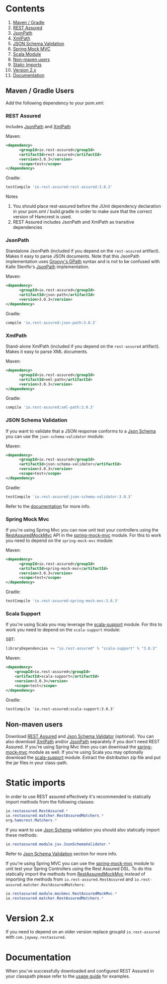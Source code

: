 # Contents
1. [Maven / Gradle](#maven--gradle-users)
  1. [REST Assured](#rest-assured)
  1. [JsonPath](#jsonpath)
  1. [XmlPath](#xmlpath)
  1. [JSON Schema Validation](#json-schema-validation)
  1. [Spring Mock MVC](#spring-mock-mvc)
  1. [Scala Module](#scala-support)
1. [Non-maven users](#non-maven-users)
1. [Static Imports](#static-imports)
1. [Version 2.x](#version-2x)
1. [Documentation](#documentation)

## Maven / Gradle Users ##
Add the following dependency to your pom.xml:

### REST Assured ###
Includes [JsonPath](#jsonpath) and [XmlPath](#xmlpath)

Maven:
```xml
<dependency>
      <groupId>io.rest-assured</groupId>
      <artifactId>rest-assured</artifactId>
      <version>3.0.3</version>
      <scope>test</scope>
</dependency>
```

Gradle:
```groovy
testCompile 'io.rest-assured:rest-assured:3.0.3'
```

Notes
  1. You should place rest-assured before the JUnit dependency declaration in your pom.xml / build.gradle in order to make sure that the correct version of Hamcrest is used.
  1. REST Assured includes JsonPath and XmlPath as transitive dependencies

### JsonPath ###
Standalone JsonPath (included if you depend on the `rest-assured` artifact). Makes it easy to parse JSON documents. Note that this JsonPath implementation uses <a href='http://groovy-lang.org/processing-xml.html#_gpath'>Groovy's GPath</a> syntax and is not to be confused with Kalle Stenflo's <a href='https://github.com/json-path/JsonPath'>JsonPath</a> implementation.

Maven:
```xml
<dependency>
      <groupId>io.rest-assured</groupId>
      <artifactId>json-path</artifactId>
      <version>3.0.3</version>
</dependency>
```

Gradle:
```groovy
compile 'io.rest-assured:json-path:3.0.3'
```

### XmlPath ###
Stand-alone XmlPath (included if you depend on the `rest-assured` artifact). Makes it easy to parse XML documents.

Maven:
```xml
<dependency>
      <groupId>io.rest-assured</groupId>
      <artifactId>xml-path</artifactId>
      <version>3.0.3</version>
</dependency>
```

Gradle:
```groovy
compile 'io.rest-assured:xml-path:3.0.3'
```

### JSON Schema Validation ###
If you want to validate that a JSON response conforms to a [Json Schema](http://json-schema.org/) you can use the `json-schema-validator` module:

Maven:
```xml
<dependency>
      <groupId>io.rest-assured</groupId>
      <artifactId>json-schema-validator</artifactId>
      <version>3.0.3</version>
      <scope>test</scope>
</dependency>
```

Gradle:
```groovy
testCompile 'io.rest-assured:json-schema-validator:3.0.3'
```

Refer to the [documentation](Usage#json-schema-validation) for more info.

### Spring Mock Mvc ###
If you're using Spring Mvc you can now unit test your controllers using the [RestAssuredMockMvc](http://static.javadoc.io/io.rest-assured/spring-mock-mvc/3.0.3/com/jayway/restassured/module/mockmvc/RestAssuredMockMvc.html) API in the [spring-mock-mvc](https://github.com/jayway/rest-assured/wiki/Usage#spring-mock-mvc-module) module. For this to work you need to depend on the `spring-mock-mvc` module:

Maven:
```xml
<dependency>
      <groupId>io.rest-assured</groupId>
      <artifactId>spring-mock-mvc</artifactId>
      <version>3.0.3</version>
      <scope>test</scope>
</dependency>
```

Gradle:
```groovy
testCompile 'io.rest-assured:spring-mock-mvc:3.0.3'
```

### Scala Support ###
If you're using Scala you may leverage the [scala-support](https://github.com/jayway/rest-assured/wiki/Usage#scala-support-module) module. For this to work you need to depend on the `scala-support` module:

SBT:
```scala
libraryDependencies += "io.rest-assured" % "scala-support" % "3.0.3"
```

Maven:
```xml
<dependency>
    <groupId>io.rest-assured</groupId>
    <artifactId>scala-support</artifactId>
    <version>3.0.3</version>
    <scope>test</scope>
</dependency>
```

Gradle:
```xml
testCompile 'io.rest-assured:scala-support:3.0.3'
```
## Non-maven users ##
Download [REST Assured](http://dl.bintray.com/johanhaleby/generic/rest-assured-3.0.3-dist.zip) and [Json Schema Validator](http://dl.bintray.com/johanhaleby/generic/json-schema-validator-3.0.3-dist.zip) (optional). You can also download [XmlPath](http://dl.bintray.com/johanhaleby/generic/xml-path-3.0.3-dist.zip) and/or [JsonPath](http://dl.bintray.com/johanhaleby/generic/json-path-3.0.3-dist.zip) separately if you don't need REST Assured. If you're using Spring Mvc then you can download the [spring-mock-mvc](http://dl.bintray.com/johanhaleby/generic/spring-mock-mvc-3.0.3-dist.zip) module as well. If you're using Scala you may optionally download the [scala-support](http://dl.bintray.com/johanhaleby/generic/scala-support-3.0.3-dist.zip) module. Extract the distribution zip file and put the jar files in your class-path.

# Static imports #

In order to use REST assured effectively it's recommended to statically import methods from the following classes:

```java
io.restassured.RestAssured.*
io.restassured.matcher.RestAssuredMatchers.*
org.hamcrest.Matchers.*
```

If you want to use [Json Schema](http://json-schema.org/) validation you should also statically import these methods:

```java
io.restassured.module.jsv.JsonSchemaValidator.*
```

Refer to [Json Schema Validation](#json-schema-validation) section for more info.

If you're using Spring MVC you can use the [spring-mock-mvc](https://github.com/jayway/rest-assured/wiki/Usage#spring-mock-mvc-module) module to unit test your Spring Controllers using the Rest Assured DSL. To do this statically import the methods from [RestAssuredMockMvc](http://static.javadoc.io/io.rest-assured/spring-mock-mvc/3.0.3/com/jayway/restassured/module/mockmvc/RestAssuredMockMvc.html) _instead_ of importing the methods from `io.rest-assured.RestAssured` and `io.rest-assured.matcher.RestAssuredMatchers`:

```java
io.restassured.module.mockmvc.RestAssuredMockMvc.*
io.restassured.matcher.RestAssuredMatchers.*
```
# Version 2.x #

If you need to depend on an older version replace groupId `io.rest-assured` with `com.jayway.restassured`.

# Documentation #
When you've successfully downloaded and configured REST Assured in your classpath please refer to the [usage guide](Usage) for examples.
